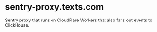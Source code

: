 # sentry-proxy.texts.com

Sentry proxy that runs on CloudFlare Workers that also fans out events to ClickHouse.
